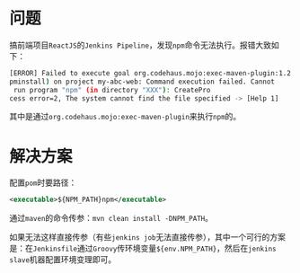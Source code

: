 # 问题

搞前端项目`ReactJS`的`Jenkins Pipeline`，发现`npm`命令无法执行。报错大致如下：

```bash
[ERROR] Failed to execute goal org.codehaus.mojo:exec-maven-plugin:1.2.1:exec (n
pminstall) on project my-abc-web: Command execution failed. Cannot
 run program "npm" (in directory "XXX"): CreatePro
cess error=2, The system cannot find the file specified -> [Help 1]
```

其中是通过`org.codehaus.mojo:exec-maven-plugin`来执行`npm`的。



# 解决方案

配置`pom`时要路径：

```xml
<executable>${NPM_PATH}npm</executable>
```



通过`maven`的命令传参：`mvn clean install -DNPM_PATH`。



如果无法这样直接传参（有些`jenkins job`无法直接传参），其中一个可行的方案是：在`Jenkinsfile`通过`Groovy`传环境变量`${env.NPM_PATH}`，然后在`jenkins slave`机器配置环境变理即可。


